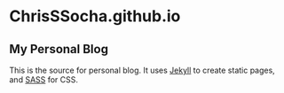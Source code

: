 # ChrisSSocha.github.io
## My Personal Blog

This is the source for personal blog. It uses [Jekyll](http://jekyllrb.com/) to create static pages, and [SASS](http://sass-lang.com/) for CSS.
